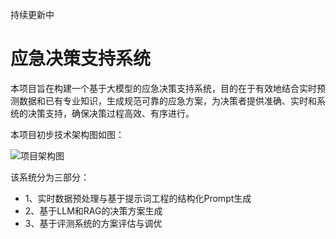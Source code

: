 持续更新中

# 应急决策支持系统
本项目旨在构建一个基于大模型的应急决策支持系统，目的在于有效地结合实时预测数据和已有专业知识，生成规范可靠的应急方案，为决策者提供准确、实时和系统的决策支持，确保决策过程高效、有序进行。

本项目初步技术架构图如图：

![项目架构图](https://github.com/user-attachments/assets/4865beca-f062-4d8c-88fe-5713e99cba86)

该系统分为三部分：
 - 1、实时数据预处理与基于提示词工程的结构化Prompt生成
 - 2、基于LLM和RAG的决策方案生成
 - 3、基于评测系统的方案评估与调优


